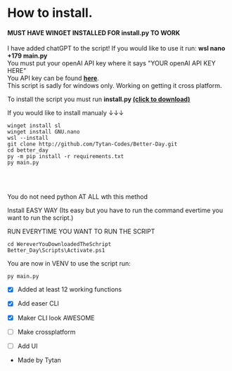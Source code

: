 # How to install.
#### MUST HAVE WINGET INSTALLED FOR install.py TO WORK
I have added chatGPT to the script! If you would like to use it run: __wsl nano +179 main.py__ <br />
You must put your openAI API key where it says "YOUR openAI API KEY HERE" <br />
You API key can be found __[here](https://beta.openai.com/account/api-keys)__. <br />
This script is sadly for windows only. Working on getting it cross platform.  <br />


To install the script you must run __install.py [(click to download)](https://0jwg1-my.sharepoint.com/:u:/g/personal/tytan_thetytan_com/EUqPtzc4noBAstK5B6BR-3sBQZ13fCMmNX9Ylh8XM9Ikzw?e=ofNxMC)__


If you would like to install manualy ↓↓↓


```
winget install sl
winget install GNU.nano
wsl --install
git clone http://github.com/Tytan-Codes/Better-Day.git
cd better_day
py -m pip install -r requirements.txt
py main.py
```
<br/>
<br/>

You do not need python AT ALL wth this method

Install EASY WAY (Its easy but you have to run the command evertime you want to run the script.)

RUN EVERYTIME YOU WANT TO RUN THE SCRIPT
```
cd WereverYouDownloadedTheSchript
Better_Day\Scripts\Activate.ps1
```

You are now in VENV to use the script run:
```
py main.py
```


- [x] Added at least 12 working functions
- [x] Add easer CLI
- [x] Maker CLI look AWESOME
- [ ] Make crossplatform 
- [ ] Add UI



- Made by Tytan
